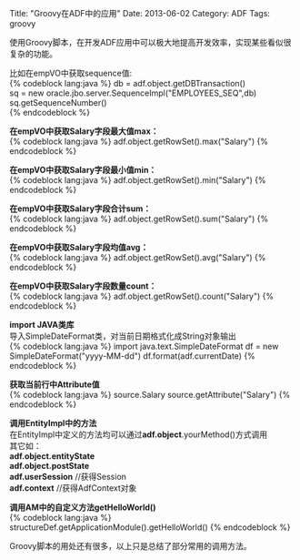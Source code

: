 Title: "Groovy在ADF中的应用"
Date: 2013-06-02
Category: ADF
Tags: groovy

使用Groovy脚本，在开发ADF应用中可以极大地提高开发效率，实现某些看似很复杂的功能。

比如在empVO中获取sequence值:    
{% codeblock lang:java %}
db = adf.object.getDBTransaction()    
sq = new oracle.jbo.server.SequenceImpl("EMPLOYEES_SEQ",db)    
sq.getSequenceNumber()    
{% endcodeblock %}    

**在empVO中获取Salary字段最大值max：**    
{% codeblock lang:java %}
adf.object.getRowSet().max("Salary")
{% endcodeblock %}

**在empVO中获取Salary字段最小值min：**    
{% codeblock lang:java %}
adf.object.getRowSet().min("Salary")
{% endcodeblock %}

**在empVO中获取Salary字段合计sum：**    
{% codeblock lang:java %}
adf.object.getRowSet().sum("Salary")
{% endcodeblock %}

**在empVO中获取Salary字段均值avg：**    
{% codeblock lang:java %}
adf.object.getRowSet().avg("Salary")
{% endcodeblock %}

**在empVO中获取Salary字段数量count：**    
{% codeblock lang:java %}
adf.object.getRowSet().count("Salary")
{% endcodeblock %}

**import JAVA类库**    
导入SimpleDateFormat类，对当前日期格式化成String对象输出    
{% codeblock lang:java %}
import java.text.SimpleDateFormat
df = new SimpleDateFormat("yyyy-MM-dd")
df.format(adf.currentDate)
{% endcodeblock %}

**获取当前行中Attribute值**    
{% codeblock lang:java %}
source.Salary 
source.getAttribute("Salary")
{% endcodeblock %}

**调用EntityImpl中的方法**   
在EntityImpl中定义的方法均可以通过**adf.object**.yourMethod()方式调用    
其它如：    
**adf.object.entityState**    
**adf.object.postState**    
**adf.userSession** //获得Session   
**adf.context** //获得AdfContext对象     

**调用AM中的自定义方法getHelloWorld()**    
{% codeblock lang:java %}
structureDef.getApplicationModule().getHelloWorld()
{% endcodeblock %}

Groovy脚本的用处还有很多，以上只是总结了部分常用的调用方法。
